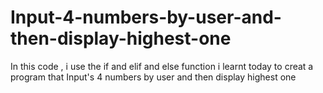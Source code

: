 # Input-4-numbers-by-user-and-then-display-highest-one
In this code , i use the if and elif and else function i learnt today to creat a program that Input's 4 numbers by user and then display highest one
